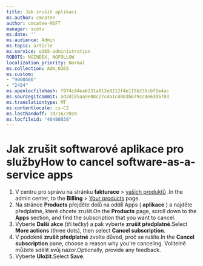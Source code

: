 ```yaml
---
title: Jak zrušit aplikaci
ms.author: cmcatee
author: cmcatee-MSFT
manager: scotv
ms.date: ''
ms.audience: Admin
ms.topic: article
ms.service: o365-administration
ROBOTS: NOINDEX, NOFOLLOW
localization_priority: Normal
ms.collection: Adm_O365
ms.custom:
- "9000566"
- "2424"
ms.openlocfilehash: f974c84ea6231a012e8212f4e115b235cbf1e4ac
ms.sourcegitcommit: ad2d185aa9e08c27c4a1c4803b679cc4e6305703
ms.translationtype: MT
ms.contentlocale: cs-CZ
ms.lasthandoff: 10/16/2020
ms.locfileid: "48488838"
---
```

# <a name="how-to-cancel-software-as-a-service-apps"></a><span data-ttu-id="d573f-102">Jak zrušit softwarové aplikace pro služby</span><span class="sxs-lookup"><span data-stu-id="d573f-102">How to cancel software-as-a-service apps</span></span>

1. <span data-ttu-id="d573f-103">V centru pro správu na stránku **fakturace**  >  [vašich produktů](https://go.microsoft.com/fwlink/p/?linkid=842054) .</span><span class="sxs-lookup"><span data-stu-id="d573f-103">In the admin center, to the **Billing** > [Your products](https://go.microsoft.com/fwlink/p/?linkid=842054) page.</span></span>
2. <span data-ttu-id="d573f-104">Na stránce **Products** přejděte dolů na oddíl Apps ( **aplikace** ) a najděte předplatné, které chcete zrušit.</span><span class="sxs-lookup"><span data-stu-id="d573f-104">On the **Products** page, scroll down to the **Apps** section, and find the subscription that you want to cancel.</span></span> 
3. <span data-ttu-id="d573f-105">Vyberte **Další akce** (tři tečky) a pak vyberte **zrušit předplatné**.</span><span class="sxs-lookup"><span data-stu-id="d573f-105">Select **More actions** (three dots), then select **Cancel subscription**.</span></span>
4. <span data-ttu-id="d573f-106">V podokně **zrušit předplatné** zvolte důvod, proč se rušíte.</span><span class="sxs-lookup"><span data-stu-id="d573f-106">In the **Cancel subscription** pane, choose a reason why you're canceling.</span></span> <span data-ttu-id="d573f-107">Volitelně můžete sdělit svůj názor.</span><span class="sxs-lookup"><span data-stu-id="d573f-107">Optionally, provide any feedback.</span></span>
5. <span data-ttu-id="d573f-108">Vyberte **Uložit**.</span><span class="sxs-lookup"><span data-stu-id="d573f-108">Select **Save**.</span></span>